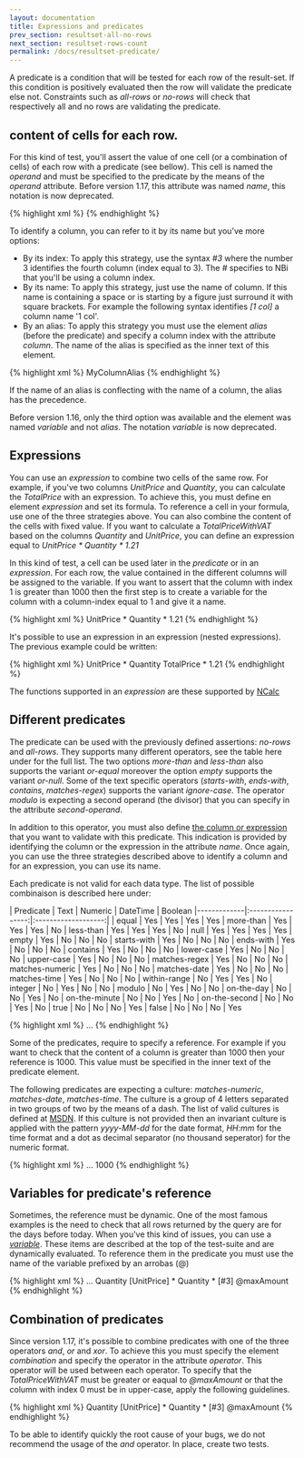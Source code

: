 ```yaml
---
layout: documentation
title: Expressions and predicates
prev_section: resultset-all-no-rows
next_section: resultset-rows-count
permalink: /docs/resultset-predicate/
---
```

A predicate is a condition that will be tested for each row of the result-set. If this condition is positively evaluated then the row will validate the predicate else not. Constraints such as *all-rows* or *no-rows* will check that respectively all and no rows are validating the predicate.

## content of cells for each row.

For this kind of test, you'll assert the value of one cell (or a combination of cells) of each row with a predicate (see bellow). This cell is named the *operand* and must be specified to the predicate by the means of the *operand* attribute. Before version 1.17, this attribute was named *name*, this notation is now deprecated.

{% highlight xml %}
<assertion>
    <no-rows>
        <predicate operand="myColumn"/>
    </no-rows>
</assertion>
{% endhighlight %}

To identify a column, you can refer to it by its name but you've more options:

* By its index: To apply this strategy, use the syntax *#3* where the number 3 identifies the fourth column (index equal to 3). The *#* specifies to NBi that you'll be using a column index.
* By its name: To apply this strategy, just use the name of column. If this name is containing a space or is starting by a figure just surround it with square brackets. For example the following syntax identifies *[1 col]* a column name '1 col'.
* By an alias: To apply this strategy you must use the element *alias* (before the predicate) and specify a column index with the attribute *column*. The name of the alias is specified as the inner text of this element.

{% highlight xml %}
<assertion>
    <no-rows>
        <alias column="1">MyColumnAlias</alias>
        <predicate operand="MyColumnAlias"/>
    </no-rows>
</assertion>
{% endhighlight %}

If the name of an alias is conflecting with the name of a column, the alias has the precedence.

Before version 1.16, only the third option was available and the element was named *variable* and not *alias*. The notation *variable* is now deprecated. 

## Expressions

You can use an *expression* to combine two cells of the same row. For example, if you've two columns *UnitPrice* and *Quantity*, you can calculate the *TotalPrice* with an expression. To achieve this, you must define en element *expression* and set its formula. To reference a cell in your formula, use one of the three strategies above. You can also combine the content of the cells with fixed value. If you want to calculate a *TotalPriceWithVAT* based on the columns *Quantity* and *UnitPrice*, you can define an expression equal to *UnitPrice * Quantity * 1.21*

In this kind of test, a cell can be used later in the *predicate* or in an *expression*. For each row, the value contained in the different columns will be assigned to the variable. If you want to assert that the column with index 1 is greater than 1000 then the first step is to create a variable for the column with a column-index equal to 1 and give it a name.

{% highlight xml %}
<assertion>
    <all-rows>
        <expression name="TotalPriceWithVAT">UnitPrice * Quantity * 1.21</variable>
    </all-rows>
</assertion>
{% endhighlight %}

It's possible to use an expression in an expression (nested expressions). The previous example could be written:

{% highlight xml %}
<assertion>
    <all-rows>
        <expression name="TotalPrice">UnitPrice * Quantity</variable>
        <expression name="TotalPriceWithVAT">TotalPrice * 1.21</variable>
    </all-rows>
</assertion>
{% endhighlight %}

The functions supported in an *expression* are these supported by [NCalc](https://ncalc.codeplex.com/wikipage?title=functions&referringTitle=Home)

## Different predicates

The predicate can be used with the previously defined assertions: *no-rows* and *all-rows*. They supports many different operators, see the table here under for the full list. The two options *more-than* and *less-than* also supports the variant *or-equal* moreover the option *empty* supports the variant *or-null*. Some of the text specific operators (*starts-with*, *ends-with*, *contains*, *matches-regex*) supports the variant *ignore-case*. The operator *modulo* is expecting a second operand (the divisor) that you can specify in the attribute *second-operand*.

In addition to this operator, you must also define [the column or expression](../resultset-all-no-rows/) that you want to validate with this predicate. This indication is provided by identifying the column or the expression in the attribute *name*. Once again, you can use the three strategies described above to identify a column and for an expression, you can use its name.

Each predicate is not valid for each data type. The list of possible combinaison is described here under:

| Predicate | Text | Numeric | DateTime | Boolean 
|-------------|:-----------------:|:-------------------:|
| equal  | Yes | Yes | Yes | Yes
| more-than  | Yes | Yes | Yes | No
| less-than  | Yes | Yes | Yes | No
| null  | Yes | Yes | Yes | Yes
| empty  | Yes | No | No | No
| starts-with  | Yes | No | No | No
| ends-with  | Yes | No | No | No
| contains  | Yes | No | No | No
| lower-case  | Yes | No | No | No
| upper-case  | Yes | No | No | No
| matches-regex  | Yes | No | No | No
| matches-numeric  | Yes | No | No | No
| matches-date  | Yes | No | No | No
| matches-time  | Yes | No | No | No
| within-range  | No | Yes | Yes | No
| integer  | No | Yes | No | No
| modulo | No | Yes | No | No
| on-the-day  | No | No | Yes | No
| on-the-minute | No | No | Yes | No
| on-the-second | No | No | Yes | No
| true | No | No | No | Yes
| false | No | No | No | Yes

{% highlight xml %}
<assertion>
    <all-rows>
        ...
        <predicate operand="FirstName">
           <upper-case>
        <predicate>
    </all-rows>
</assertion>
{% endhighlight %}

Some of the predicates, require to specify a reference. For example if you want to check that the content of a column is greater than 1000 then your reference is 1000. This value must be specified in the inner text of the predicate element.

The following predicates are expecting a culture: *matches-numeric*, *matches-date*, *matches-time*. The culture is a group of 4 letters separated in two groups of two by the means of a dash. The list of valid cultures is defined at [MSDN](https://msdn.microsoft.com/en-us/library/ee825488(v=cs.20).aspx). If this culture is not provided then an invariant culture is applied with the pattern *yyyy-MM-dd* for the date format,  *HH:mm* for the time format and a dot as decimal separator (no thousand seperator) for the numeric format.

{% highlight xml %}
<assertion>
    <all-rows>
        ...
        <predicate operand="TotalPriceWithVAT">
           <more-than or-equal="true">1000<more-than>
        <predicate>
    </all-rows>
</assertion>
{% endhighlight %}

## Variables for predicate's reference

Sometimes, the reference must be dynamic. One of the most famous examples is the need to check that all rows returned by the query are for the days before today. When you've this kind of issues, you can use a *[variable](..docs/variable-define)*. These items are described at the top of the test-suite and are dynamically evaluated. To reference them in the predicate you must use the name of the variable prefixed by an arrobas (@)

{% highlight xml %}
<variables>
   <variable name="maxAmount">
      <script language="c-sharp">10*10*10</script>
   </variable>
</variables>
...
<assertion>
    <all-rows>
        <alias column-index="1">Quantity</variable>
        <expression name="TotalPriceWithVAT">[UnitPrice] * Quantity * [#3]</variable>
        <predicate name="TotalPriceWithVAT">
           <more-than or-equal="true">@maxAmount<more-than>
        <predicate>
    </all-rows>
</assertion>
{% endhighlight %}

## Combination of predicates

Since version 1.17, it's possible to combine predicates with one of the three operators *and*, *or* and *xor*. To achieve this you must specify the element *combination* and specify the operator in the attribute *operator*. This operator will be used between each operator. To specify that the *TotalPriceWithVAT* must be greater or eaqual to *@maxAmount* or that the column with index 0 must be in upper-case, apply the following guidelines.

{% highlight xml %}
<assertion>
    <all-rows>
        <alias column-index="1">Quantity</variable>
        <expression name="TotalPriceWithVAT">[UnitPrice] * Quantity * [#3]</variable>
        <combination operator="or">
            <predicate operand="TotalPriceWithVAT">
                <more-than or-equal="true">@maxAmount<more-than>
            <predicate>
            <predicate operand="#0">
                <upper-case/>
            <predicate>
        </combination>
    </all-rows>
</assertion>
{% endhighlight %}

To be able to identify quickly the root cause of your bugs, we do not recommend the usage of the *and* operator. In place, create two tests.